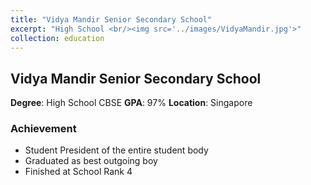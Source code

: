 ```yaml
---
title: "Vidya Mandir Senior Secondary School"
excerpt: "High School <br/><img src='../images/VidyaMandir.jpg'>"
collection: education
---
```

## Vidya Mandir Senior Secondary School

**Degree**: High School CBSE
**GPA**: 97%
**Location**: Singapore

### Achievement
  - Student President of the entire student body
  - Graduated as best outgoing boy
  - Finished at School Rank 4